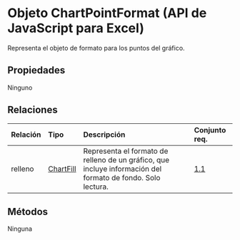 # <a name="chartpointformat-object-javascript-api-for-excel"></a>Objeto ChartPointFormat (API de JavaScript para Excel)

Representa el objeto de formato para los puntos del gráfico.

## <a name="properties"></a>Propiedades

Ninguno

## <a name="relationships"></a>Relaciones
| Relación | Tipo    |Descripción| Conjunto req.|
|:---------------|:--------|:----------|:----|
|relleno|[ChartFill](chartfill.md)|Representa el formato de relleno de un gráfico, que incluye información del formato de fondo. Solo lectura.|[1.1](../requirement-sets/excel-api-requirement-sets.md)|

## <a name="methods"></a>Métodos
Ninguna


